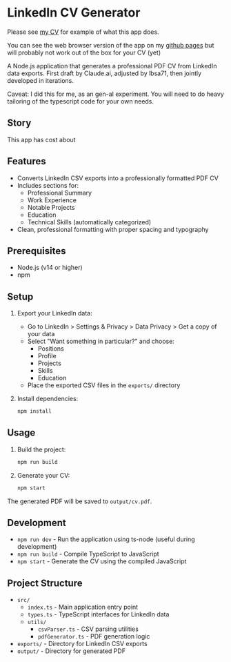 # LinkedIn CV Generator

Please see [my CV](https://raw.githubusercontent.com/lbsa71/cv/refs/heads/main/output/cv.pdf) for example of what this app does.

You can see the web browser version of the app on my [github pages](https://lbsa71.github.io/linkedin-cv-export/) but will probably not work out of the box for your CV (yet)

A Node.js application that generates a professional PDF CV from LinkedIn data exports. First draft by Claude.ai, adjusted by lbsa71, then jointly developed in iterations.

Caveat: I did this for me, as an gen-aI experiment. You will need to do heavy tailoring of the typescript code for your own needs.

## Story

This app has cost about

## Features

- Converts LinkedIn CSV exports into a professionally formatted PDF CV
- Includes sections for:
  - Professional Summary
  - Work Experience
  - Notable Projects
  - Education
  - Technical Skills (automatically categorized)
- Clean, professional formatting with proper spacing and typography

## Prerequisites

- Node.js (v14 or higher)
- npm

## Setup

1. Export your LinkedIn data:

   - Go to LinkedIn > Settings & Privacy > Data Privacy > Get a copy of your data
   - Select "Want something in particular?" and choose:
     - Positions
     - Profile
     - Projects
     - Skills
     - Education
   - Place the exported CSV files in the `exports/` directory

2. Install dependencies:
   ```bash
   npm install
   ```

## Usage

1. Build the project:

   ```bash
   npm run build
   ```

2. Generate your CV:
   ```bash
   npm start
   ```

The generated PDF will be saved to `output/cv.pdf`.

## Development

- `npm run dev` - Run the application using ts-node (useful during development)
- `npm run build` - Compile TypeScript to JavaScript
- `npm start` - Generate the CV using the compiled JavaScript

## Project Structure

- `src/`
  - `index.ts` - Main application entry point
  - `types.ts` - TypeScript interfaces for LinkedIn data
  - `utils/`
    - `csvParser.ts` - CSV parsing utilities
    - `pdfGenerator.ts` - PDF generation logic
- `exports/` - Directory for LinkedIn CSV exports
- `output/` - Directory for generated PDF
